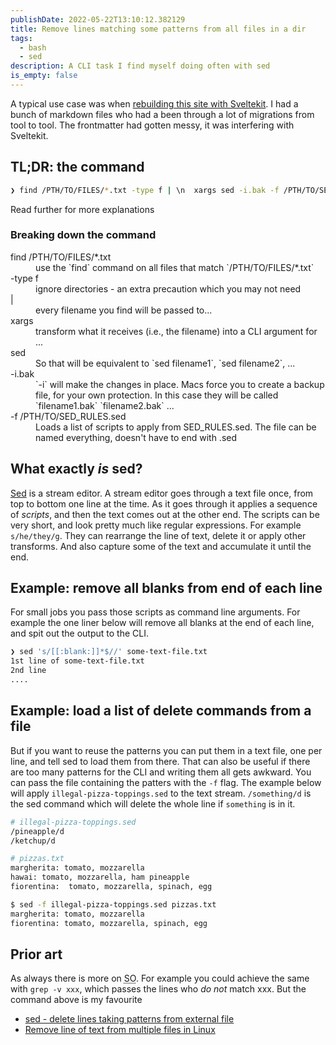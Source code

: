 ```yaml
---
publishDate: 2022-05-22T13:10:12.382129
title: Remove lines matching some patterns from all files in a dir
tags:
  - bash
  - sed
description: A CLI task I find myself doing often with sed
is_empty: false
---
```


A typical use case was when [rebuilding this site with Sveltekit](/blog/blog-with-sveltekit-and-markdown). I had a bunch of markdown files who had a been through a lot of migrations from tool to tool. The frontmatter had gotten messy, it was interfering with Sveltekit.

## TL;DR: the command

```sh
❯ find /PTH/TO/FILES/*.txt -type f | \n  xargs sed -i.bak -f /PTH/TO/SED_RULES.sed
```

Read further for more explanations

### Breaking down the command

<dl class="code-breakdown">
<dt>find /PTH/TO/FILES/*.txt</dt>
<dd>use the `find` command on all files that match `/PTH/TO/FILES/*.txt`</dd>

<dt>-type f</dt>
<dd>ignore directories - an extra precaution which you may not need</dd>

<dt>|</dt>
<dd>every filename you find will be passed to...</dd>

<dt>xargs</dt>
<dd>transform what it receives (i.e., the filename) into a CLI argument for ...</dd>

<dt>sed</dt>
<dd>So that will be equivalent to `sed filename1`, `sed filename2`, ...</dd>

<dt>-i.bak</dt>
<dd>`-i` will make the changes in place. Macs force you to create a backup file, for your own protection. In this case they will be called `filename1.bak` `filename2.bak` ...</dd>

<dt>-f /PTH/TO/SED_RULES.sed</dt>
<dd>Loads a list of scripts to apply from SED_RULES.sed. The file can be named everything, doesn't have to end with .sed</dd>
</dl>

## What exactly _is_ sed?

[Sed](https://www.gnu.org/software/sed/manual/html_node/index.html) is a stream editor. A stream editor goes through a text file once, from top to bottom one line at the time. As it goes through it applies a sequence of _scripts_, and then the text comes out at the other end. The scripts can be very short, and look pretty much like regular expressions. For example `s/he/they/g`. They can rearrange the line of text, delete it or apply other transforms. And also capture some of the text and accumulate it until the end.

## Example: remove all blanks from end of each line

For small jobs you pass those scripts as command line arguments. For example the one liner below will remove all blanks at the end of each line, and spit out the output to the CLI.

```bash
❯ sed 's/[[:blank:]]*$//' some-text-file.txt
1st line of some-text-file.txt
2nd line
....
```

## Example: load a list of delete commands from a file

But if you want to reuse the patterns you can put them in a text file, one per line, and tell sed to load them from there. That can also be useful if there are too many patterns for the CLI and writing them all gets awkward. You can pass the file containing the patters with the `-f` flag. The example below will apply `illegal-pizza-toppings.sed` to the text stream. `/something/d` is the sed command which will delete the whole line if `something` is in it.

```sh
# illegal-pizza-toppings.sed
/pineapple/d
/ketchup/d

# pizzas.txt
margherita: tomato, mozzarella
hawai: tomato, mozzarella, ham pineapple
fiorentina:  tomato, mozzarella, spinach, egg

$ sed -f illegal-pizza-toppings.sed pizzas.txt
margherita: tomato, mozzarella
fiorentina: tomato, mozzarella, spinach, egg
```

## Prior art

As always there is more on <abbr title="Stack Overflow">SO</abbr>. For example you could achieve the same with `grep -v xxx`, which passes the lines who _do not_ match xxx. But the command above is my favourite

- [sed - delete lines taking patterns from external file](https://superuser.com/questions/1376305/sed-delete-lines-taking-patterns-from-external-file)
- [Remove line of text from multiple files in Linux](https://stackoverflow.com/questions/1182756/remove-line-of-text-from-multiple-files-in-linux)
